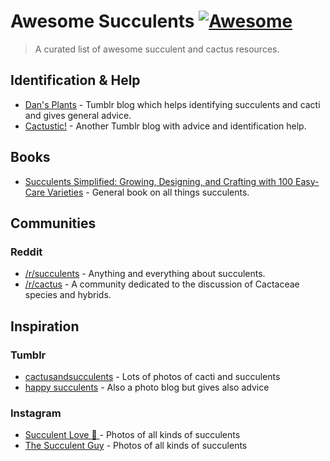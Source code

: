 # Awesome Succulents [![Awesome](https://cdn.rawgit.com/sindresorhus/awesome/d7305f38d29fed78fa85652e3a63e154dd8e8829/media/badge.svg)](https://github.com/sindresorhus/awesome)

> A curated list of awesome succulent and cactus resources.

## Identification & Help
- [Dan's Plants](http://cactusmandan.tumblr.com/) - Tumblr blog which helps identifying succulents and cacti and gives general advice.
- [Cactustic!](http://cactustic.tumblr.com/) - Another Tumblr blog with advice and identification help.

## Books
- [Succulents Simplified: Growing, Designing, and Crafting with 100 Easy-Care Varieties](https://www.amazon.com/dp/1604693932/ref=wl_it_dp_o_pd_S_ttl?_encoding=UTF8&colid=2YPBPQLCIVLWK&coliid=I1M5F7FK2IJS6W) - General book on all things succulents.

## Communities
### Reddit
- [/r/succulents](https://www.reddit.com/r/succulents/) - Anything and everything about succulents.
- [/r/cactus](https://www.reddit.com/r/cactus) - A community dedicated to the discussion of Cactaceae species and hybrids.

## Inspiration
### Tumblr
- [cactusandsucculents](http://cactusandsucculent.tumblr.com/) - Lots of photos of cacti and succulents
- [happy succulents](http://happysucculents.tumblr.com/) - Also a photo blog but gives also advice

### Instagram
- [Succulent Love 💚 ](https://www.instagram.com/succulove/) - Photos of all kinds of succulents
- [The Succulent Guy](https://www.instagram.com/thesucculentguy/) - Photos of all kinds of succulents
